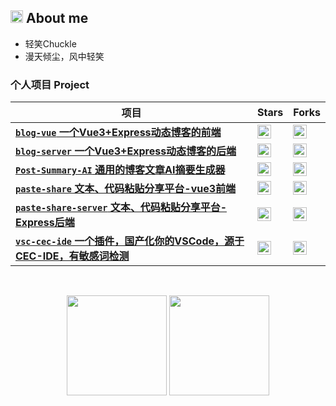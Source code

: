 ## <img src="https://camo.githubusercontent.com/8653492b3ab0c46cc580ad293f0555880ecf8ac82f0a761f17af1335e85e4de6/68747470733a2f2f71706c7573706963747572652e6f73732d636e2d6265696a696e672e616c6979756e63732e636f6d2f364c6a6a51412f48692e676966" height="20"> About me

- 轻笑Chuckle
- 漫天倾尘，风中轻笑

### 个人项目 Project

| 项目 | Stars | Forks |
| --- | --- | ---|
| [**`blog-vue` 一个Vue3+Express动态博客的前端**](https://github.com/qxchuckle/blog-vue) | <img src="https://img.shields.io/github/stars/qxchuckle/blog-vue?style=social" height="22" align="top" /> | <img src="https://img.shields.io/github/forks/qxchuckle/blog-vue?style=social" height="22" align="top" /> |
| [**`blog-server` 一个Vue3+Express动态博客的后端**](https://github.com/qxchuckle/blog-server) | <img src="https://img.shields.io/github/stars/qxchuckle/blog-server?style=social" height="22" align="top" /> | <img src="https://img.shields.io/github/forks/qxchuckle/blog-server?style=social" height="22" align="top" /> |
| [**`Post-Summary-AI` 通用的博客文章AI摘要生成器**](https://github.com/qxchuckle/Post-Summary-AI) | <img src="https://img.shields.io/github/stars/qxchuckle/Post-Summary-AI?style=social" height="22" align="top" /> | <img src="https://img.shields.io/github/forks/qxchuckle/Post-Summary-AI?style=social" height="22" align="top" /> |
| [**`paste-share` 文本、代码粘贴分享平台-vue3前端**](https://github.com/qxchuckle/paste-share) | <img src="https://img.shields.io/github/stars/qxchuckle/paste-share?style=social" height="22" align="top" /> | <img src="https://img.shields.io/github/forks/qxchuckle/paste-share-server?style=social" height="22" align="top" /> |
| [**`paste-share-server` 文本、代码粘贴分享平台-Express后端**](https://github.com/qxchuckle/paste-share-server) | <img src="https://img.shields.io/github/stars/qxchuckle/paste-share-server?style=social" height="22" align="top" /> | <img src="https://img.shields.io/github/forks/qxchuckle/paste-share-server?style=social" height="22" align="top" /> |
| [**`vsc-cec-ide` 一个插件，国产化你的VSCode，源于CEC-IDE，有敏感词检测**](https://github.com/qxchuckle/vsc-cec-ide) | <img src="https://img.shields.io/github/stars/qxchuckle/vsc-cec-ide?style=social" height="22" align="top" /> | <img src="https://img.shields.io/github/forks/qxchuckle/vsc-cec-ide?style=social" height="22" align="top" /> |

<br />

<p align="center">
  <img height="160" src="https://github-readme-stats.vercel.app/api/top-langs/?username=qxchuckle&theme=react&hide=html,css,dockerfile,shell,Objective-C,cmake,scss,ejs,stylus&count_private=true&show_icons=true&hide_border=true&layout=compact"/>
  
  <img height="160" src="https://github-readme-stats.vercel.app/api?username=qxchuckle&count_private=true&show_icons=true&theme=onedark&include_all_commits=true&hide_border=true"/>
</p>

